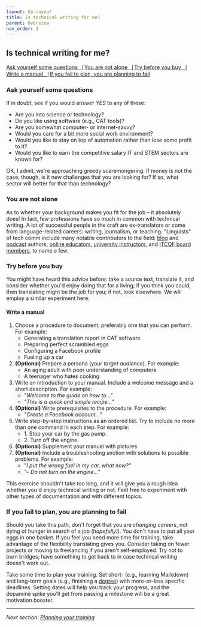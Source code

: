 ```yaml
---
layout: kb-layout
title: Is technical writing for me?
parent: Overview
nav_order: 4
---
```


## Is technical writing for me?

[Ask yourself some questions⎹](#ask-yourself-some-questions) [You are not alone⎹](#you-are-not-alone) [Try before you buy⎹](#try-before-you-buy) [Write a manual⎹](#write-a-manual) [If you fail to plan, you are planning to fail](#if-you-fail-to-plan-you-are-planning-to-fail)

### Ask yourself some questions

If in doubt, see if you would answer *YES* to any of these:  

* Are you into science or technology?
* Do you like using software (e.g., CAT tools)?
* Are you somewhat computer- or internet-savvy?
* Would you care for a bit more social work environment?
* Would you like to stay on top of automation rather than lose some profit to it?
* Would you like to earn the competitive salary IT and STEM sectors are known for?

OK, I admit, we're approaching greedy scaremongering. If money is not the case, though, is it new challenges that you are looking for? If so, what sector will better for that than technology?  

### You are not alone

As to whether your background makes you fit for the job – it absolutely does! In fact, few professions have so much in common with technical writing. A lot of successful people in the craft are ex-translators or come from language-related careers: writing, journalism, or teaching. "Linguists" of tech comm include many notable contributors to the field: [blog](https://idratherbewriting.com/aboutme/) and [podcast](https://techwriterkoduje.pl/) authors, [online educators](https://www.udemy.com/user/ugurakinci/), [university instructors](https://www.vistula.edu.pl/o-nas/kadra/mgr-daniel-barrio-fierro/), and [ITCQF board members](https://itcqf.org/board/), to name a few.  

### Try before you buy

You might have heard this advice before: take a source text, translate it, and consider whether you'd enjoy doing that for a living; if you think you could, then translating might be the job for you; if not, look elsewhere. We will employ a similar experiment here:    

#### Write a manual

1. Choose a procedure to document, preferably one that you can perform. For example:
   * Generating a translation report in CAT software
   * Preparing perfect scrambled eggs
   * Configuring a Facebook profile
   * Fueling up a car
2. **(Optional)** Prepare a persona (your *target audience*). For example:
   * An aging adult with poor understanding of computers
   * A teenager who hates cooking
3. Write an introduction to your manual. Include a welcome message and a short description. For example:
   * *"Welcome to the guide on how to..."*
   * *"This is a quick and simple recipe..."*
4. **(Optional)** Write prerequisites to the procedure. For example:
   * *"Create a Facebook account..."*
5. Write step-by-step instructions as an ordered list. Try to include no more than one command in each step. For example:
   * 1\. Stop your car by the gas pump.
   * 2\. Turn off the engine.
6. **(Optional)** Supplement your manual with pictures.
7. **(Optional)** Include a troubleshooting section with solutions to possible problems. For example:
   * *"I put the wrong fuel in my car, what now?"*
   * *"– Do not turn on the engine..."*

This exercise shouldn't take too long, and it will give you a rough idea whether you'd enjoy technical writing or not. Feel free to experiment with other types of documentation and with different topics.  

### If you fail to plan, you are planning to fail

Should you take this path, don't forget that you are *changing careers*, not dying of hunger in search of a job (*hopefully!*). You don't have to put all your eggs in one basket. If you feel you need more time for training, take advantage of the flexibility translating gives you. Consider taking on fewer projects or moving to freelancing if you aren't self-employed. Try not to burn bridges; have something to get back to in case technical writing doesn't work out.  

Take some time to plan your training. Set short- (e.g., learning Markdown) and long-term goals (e.g., finishing a [degree](../../06-education/4-degrees/)) with more-or-less specific deadlines. Setting dates will help you track your progress, and the dopamine spike you'll get from passing a milestone will be a great motivation booster.  

---

*Next section: [Planning your training](../../03-planning-your-training/)*